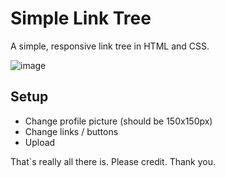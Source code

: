 # Simple Link Tree
A simple, responsive link tree in HTML and CSS.

![image](https://user-images.githubusercontent.com/6756767/154840444-0debfe9d-c513-4f31-9ba9-5f5760d8d07b.png)

## Setup
* Change profile picture (should be 150x150px)
* Change links / buttons
* Upload

That`s really all there is. Please credit. Thank you.
